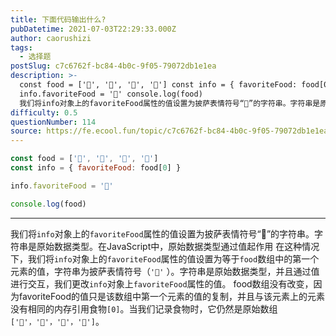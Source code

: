 ```yaml
---
title: 下面代码输出什么?
pubDatetime: 2021-07-03T22:29:33.000Z
author: caorushizi
tags:
  - 选择题
postSlug: c7c6762f-bc84-4b0c-9f05-79072db1e1ea
description: >-
  const food = ['🍕', '🍫', '🥑', '🍔'] const info = { favoriteFood: food[0] }
  info.favoriteFood = '🍝' console.log(food)
  我们将info对象上的favoriteFood属性的值设置为披萨表情符号“🍕”的字符串。字符串是原始数据类型。在JavaScript中，原始数据类型通过值起作
difficulty: 0.5
questionNumber: 114
source: https://fe.ecool.fun/topic/c7c6762f-bc84-4b0c-9f05-79072db1e1ea
---
```


```javascript
const food = ['🍕', '🍫', '🥑', '🍔']
const info = { favoriteFood: food[0] }

info.favoriteFood = '🍝'

console.log(food)
```

---

我们将`info`对象上的`favoriteFood`属性的值设置为披萨表情符号“🍕”的字符串。字符串是原始数据类型。在JavaScript中，原始数据类型通过值起作用
在这种情况下，我们将`info`对象上的`favoriteFood`属性的值设置为等于`food`数组中的第一个元素的值，字符串为披萨表情符号（`'🍕'` ）。字符串是原始数据类型，并且通过值进行交互，我们更改`info`对象上`favoriteFood`属性的值。 food数组没有改变，因为favoriteFood的值只是该数组中第一个元素的值的复制，并且与该元素上的元素没有相同的内存引用食物`[0]`。当我们记录食物时，它仍然是原始数组`['🍕'，'🍫'，'🥑'，'🍔']`。

